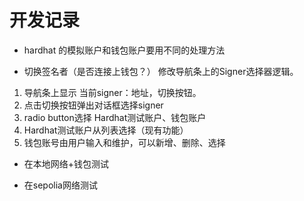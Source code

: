 
# 开发记录

- hardhat 的模拟账户和钱包账户要用不同的处理方法

- 切换签名者（是否连接上钱包？）
修改导航条上的Signer选择器逻辑。
1. 导航条上显示 当前signer：地址，切换按钮。
2. 点击切换按钮弹出对话框选择signer
3. radio button选择 Hardhat测试账户、钱包账户
4. Hardhat测试账户从列表选择（现有功能）
5. 钱包账号由用户输入和维护，可以新增、删除、选择


- 在本地网络+钱包测试

- 在sepolia网络测试

